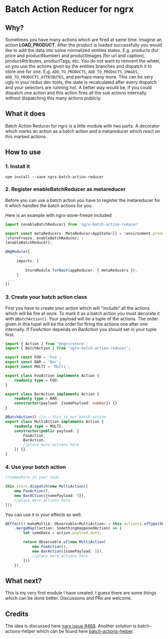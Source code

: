 # Batch Action Reducer for ngrx

## Why?

Sometimes you have many actions which are fired at same time. Imagine an action **LOAD_PRODUCT**. After the product is loaded successfully you would like to add the data into some normalized entities states. E.g. products (for price and productNumber) and productImages (for url and caption), productAttributes, productTags, etc. You do not want to reinvent the wheel, so you use the actions given by the entities branches and dispatch it to store one for one. E.g. `ADD_TO_PRODUCTS`, `ADD_TO_PRODUCTS_IMAGES`, `ADD_TO_PRODUCTS_ATTRIBUTES`, and perhaps many more. This can be very ugly in your redux dev tools, the state is recalculated after every dispatch and your selectors are running hot. A better way would be, if you could dispatch one action and this action fires all the sub actions internally without dispatching this many actions publicly.

## What it does
Batch Action Reducer for ngrx is a little module with two parts. A decorator which marks an action as a batch action and a metareducer which react on this marked actions.

## How to use

### 1. Install it
```
npm install --save ngrx-batch-action-reducer
```

### 2. Register enableBatchReducer as metareducer

Before you can use a batch action you have to register the metareducer for it which handles the batch actions for you.

Here is an example with ngrx-store-freeze included

```typescript
import {enableBatchReducer} from 'ngrx-batch-action-reducer'

export const metaReducers: MetaReducer<AppState>[] = !environment.production ?
[storeFreeze, enableBatchReducer] :
[enableBatchReducer];

@NgModule({
     ...
     imports: [
         ....
         StoreModule.forRoot(appReducer, { metaReducers }),
     ]
 ...
})
```

### 3. Create your batch action class

First you have to create your action which will "include" all the actions which will be fire at once. To mark it as a batch action you must decorate it with `@BatchAction()`. Your payload will be a tuple of the actions. The order given in this tupel will be the order for firing the actions one after one internally. If FooAction depends on BarAction you should set in your tuple first.


```typescript
import { Action } from '@ngrx/store';
import { BatchAction } from 'ngrx-batch-action-reducer';

export const FOO = 'Foo';
export const BAR = 'Bar';
export const MULTI = 'Multi';

export class FooAction implements Action {
    readonly type = FOO;
}

export class BarAction implements Action {
    readonly type = BAR;
    constructor(payload: {somePayload: number}) {}
}

@BatchAction() //<-- this is our batch action
export class MultiAction implements Action {
    readonly type = MULTI;
    constructor(public payload: [
        FooAction, 
        BarAction,
        //place more actions here
    ]) {}
}

```

### 4. Use your batch action
```typescript
//somewhere in your code

this.store.dispatch(new MultiAction([
    new FooAction(), 
    new BarACtion({somePayload: 5}),
    //place more actions here
]))
```

You can use it in your effects as well.

```typescript
@Effect() makeMulti$: Observable<MultiAction> = this.actions$.ofType(SOMETHING_HAPPEND)
    .mergeMap((action: SomethingHappenedAction) => {
        let someData = action.payload.data;

        return Observable.of(new MultiAction(
            new FooAction(),
            new BarAction({somePayload: 5}),
            //place more actions here
        ]))
    })

```

## What next?

This is my very first module I have created. I guess there are some things which can be done better. Discussions and PRs are welcome.

## Credits
The idea is discussed here [ngrx issue #468](https://github.com/ngrx/platform/issues/468). Another solution is batch-actions-helper which can be found here [batch-actions-helper](https://gitlab.com/linagora/petals-cockpit/blob/master/frontend/src/app/shared/helpers/batch-actions.helper.ts).

